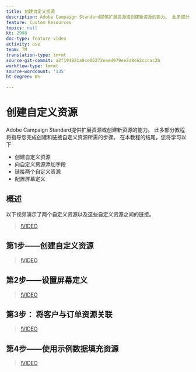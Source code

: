 ```yaml
---
title: 创建自定义资源
description: Adobe Campaign Standard提供扩展资源或创建新资源的能力。 此多部分教程将指导您完成创建和链接自定义资源所需的步骤。
feature: Custom Resources
topics: null
kt: 2998
doc-type: feature video
activity: use
team: TM
translation-type: tm+mt
source-git-commit: a2f194821a9ce06272eaed979ee2d8c62cccac2b
workflow-type: tm+mt
source-wordcount: '135'
ht-degree: 0%

---
```



# 创建自定义资&#x200B;源

Adobe Campaign Standard提供扩展资源或创建新资源的能力。 此多部分教程将指导您完成创建和链接自定义资源所需的步骤。 在本教程的结尾，您将学习以下&#x200B;

* 创建自定义资源
* 向自定义资源添加字段
* 链接两个自定义资源
* 配置屏幕定义

## 概述

以下视频演示了两个自定义资源以及这些自定义资源之间的链&#x200B;接。
>[!VIDEO](https://video.tv.adobe.com/v/27715?quality=9)

## 第1步——创建自定义资源

>[!VIDEO](https://video.tv.adobe.com/v/27716?quality=9)

## 第2步——设置屏幕定义

>[!VIDEO](https://video.tv.adobe.com/v/27713?quality=9)

## 第3步： 将客户与订单资源关联

>[!VIDEO](https://video.tv.adobe.com/v/27712?quality=9)

## 第4步——使用示例数据填充资源

>[!VIDEO](https://video.tv.adobe.com/v/27714?quality=9)
